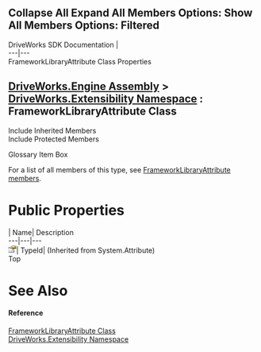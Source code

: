 Collapse All Expand All Members Options: Show All  Members Options: Filtered   
---  
DriveWorks SDK Documentation  |   
---|---  
FrameworkLibraryAttribute Class Properties   
  
[DriveWorks.Engine Assembly](topic2156.md) > [DriveWorks.Extensibility Namespace](topic7150.md) : FrameworkLibraryAttribute Class  
---  
  
Include Inherited Members    
Include Protected Members    


Glossary Item Box

For a list of all members of this type, see [FrameworkLibraryAttribute members](topic7184.md).

# Public Properties

| Name| Description  
---|---|---  
![Public Property](dotnetimages/publicProperty.gif)| TypeId|  (Inherited from System.Attribute)  
Top

# See Also

#### Reference

[FrameworkLibraryAttribute Class](topic7183.md)   
[DriveWorks.Extensibility Namespace](topic7150.md)


